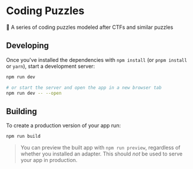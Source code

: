 # Coding Puzzles

🧩 A series of coding puzzles modeled after CTFs and similar puzzles

## Developing

Once you've installed the dependencies with `npm install` (or `pnpm install` or `yarn`), start a development server:

```bash
npm run dev

# or start the server and open the app in a new browser tab
npm run dev -- --open
```

## Building

To create a production version of your app run:

```bash
npm run build
```

> You can preview the built app with `npm run preview`, regardless of whether you installed an adapter. This should _not_ be used to serve your app in production.
